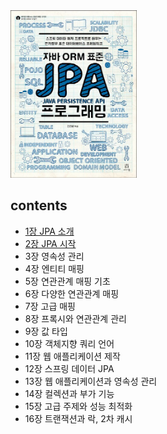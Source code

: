 <img src="img.png" width="40%">

## contents

- [1장 JPA 소개](contents/1/README.md)
- [2장 JPA 시작](contents/2/README.md)
- 3장 영속성 관리
- 4장 엔티티 매핑
- 5장 연관관계 매핑 기초
- 6장 다양한 연관관계 매핑
- 7장 고급 매핑
- 8장 프록시와 연관관계 관리
- 9장 값 타입
- 10장 객체지향 쿼리 언어
- 11장 웹 애플리케이션 제작
- 12장 스프링 데이터 JPA
- 13장 웹 애플리케이션과 영속성 관리
- 14장 컬렉션과 부가 기능
- 15장 고급 주제와 성능 최적화
- 16장 트랜잭션과 락, 2차 캐시